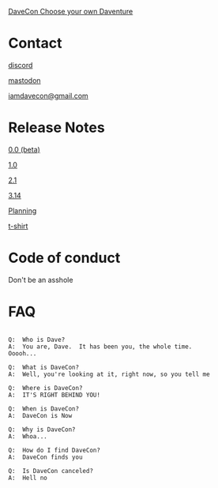 [DaveCon Choose your own Daventure](https://iamdavecon.github.io/IamDaveCon.html)


# Contact

[discord](https://discord.gg/BdCQY2533X)

[mastodon](https://defcon.social/@iamdavecon)

iamdavecon@gmail.com

# Release Notes

[0.0 (beta)](https://docs.google.com/document/d/1GsItmplrJTlb02CClvNM4Jv8sW6bOXMFimozth7cOLA/edit#bookmark=id.o19r0bhabfy6)

[1.0](https://docs.google.com/document/d/10pknMyp7eMQa5K1S5WkilPujUupOhHGwtNkq9URTMqg/edit#heading=h.uh59ohgz2sih)


[2.1](https://docs.google.com/document/d/19L7Xp_Kvz2vSCQtCk9RlQ3hHlzpowm8FXnbNuoqx-NI/edit)

[3.14](https://docs.google.com/document/d/1oaGeMpaKX69vDvRT8u-n9noyw66Tj9VWQcM_10Sb85A/edit?usp=sharing)

[Planning](https://photos.app.goo.gl/FAXadDnbp8iDVVKw7)

[t-shirt](https://www.customink.com/designs/davecon/apd0-00cw-dw0j/hotlink?pc=HL-191722&utm_content=viewbutton&oe=48254601-b5400&utm_source=Hotlink&utm_medium=email&utm_campaign=Hotlink%202%20Variation%20C%20%28XRBaF3%29&_kx=1wBxeqnCqXpNGinsWlnoIdyXBbABsIecjvSD8uSQAhg.SKGNUp)

# Code of conduct

Don't be an asshole

# FAQ
```

Q:  Who is Dave?
A:  You are, Dave.  It has been you, the whole time.
Ooooh...

Q:  What is DaveCon?
A:  Well, you're looking at it, right now, so you tell me

Q:  Where is DaveCon?
A:  IT'S RIGHT BEHIND YOU!

Q:  When is DaveCon?
A:  DaveCon is Now

Q:  Why is DaveCon?
A:  Whoa...

Q:  How do I find DaveCon?
A:  DaveCon finds you

Q:  Is DaveCon canceled?
A:  Hell no
```

